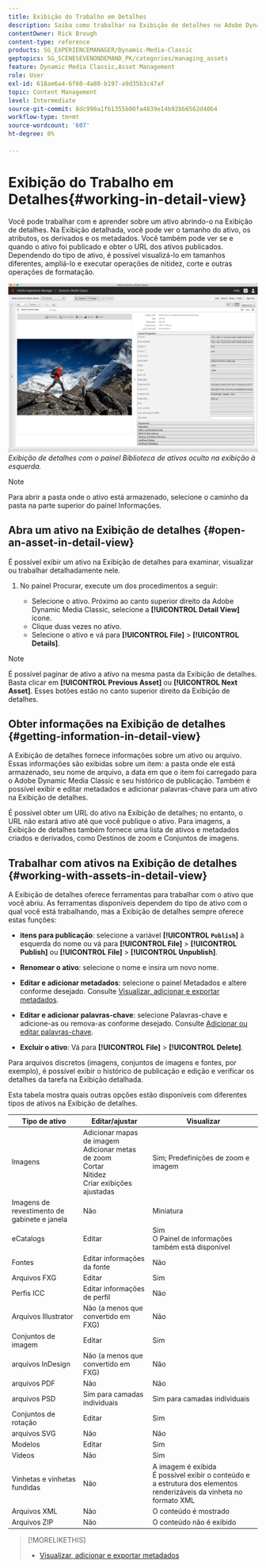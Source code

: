 ```yaml
---
title: Exibição do Trabalho em Detalhes
description: Saiba como trabalhar na Exibição de detalhes no Adobe Dynamic Media Classic.
contentOwner: Rick Brough
content-type: reference
products: SG_EXPERIENCEMANAGER/Dynamic-Media-Classic
geptopics: SG_SCENESEVENONDEMAND_PK/categories/managing_assets
feature: Dynamic Media Classic,Asset Management
role: User
exl-id: 618ae6a4-6f60-4a80-b197-a9d35b3c47af
topic: Content Management
level: Intermediate
source-git-commit: 8dc990a1fb1355b00fa4839e14b92bb6562d40b4
workflow-type: tm+mt
source-wordcount: '607'
ht-degree: 0%

---
```


# Exibição do Trabalho em Detalhes{#working-in-detail-view}

Você pode trabalhar com e aprender sobre um ativo abrindo-o na Exibição de detalhes. Na Exibição detalhada, você pode ver o tamanho do ativo, os atributos, os derivados e os metadados. Você também pode ver se e quando o ativo foi publicado e obter o URL dos ativos publicados. Dependendo do tipo de ativo, é possível visualizá-lo em tamanhos diferentes, ampliá-lo e executar operações de nitidez, corte e outras operações de formatação.

<!-- 

Comment Type: remark
Last Modified By: Rick Brough (rbrough@adobe.com)
Last Modified Date: 2018-06-14T13:52:46.623-0400

<p>as_detail_view_popup.png found in Downloads on local in folder "scene7-images"</p>

 -->

![Exibição detalhada](/help/using/assets/image_0.img.png)
*Exibição de detalhes com o painel Biblioteca de ativos oculto na exibição à esquerda.*

>[!NOTE]
>
>Para abrir a pasta onde o ativo está armazenado, selecione o caminho da pasta na parte superior do painel Informações.

## Abra um ativo na Exibição de detalhes {#open-an-asset-in-detail-view}

É possível exibir um ativo na Exibição de detalhes para examinar, visualizar ou trabalhar detalhadamente nele.

1. No painel Procurar, execute um dos procedimentos a seguir:

   * Selecione o ativo. Próximo ao canto superior direito da Adobe Dynamic Media Classic, selecione a **[!UICONTROL Detail View]** ícone.
   * Clique duas vezes no ativo.
   * Selecione o ativo e vá para **[!UICONTROL File]** > **[!UICONTROL Details]**.

>[!NOTE]
>
>É possível paginar de ativo a ativo na mesma pasta da Exibição de detalhes. Basta clicar em **[!UICONTROL Previous Asset]** ou **[!UICONTROL Next Asset]**. Esses botões estão no canto superior direito da Exibição de detalhes.

## Obter informações na Exibição de detalhes {#getting-information-in-detail-view}

A Exibição de detalhes fornece informações sobre um ativo ou arquivo. Essas informações são exibidas sobre um item: a pasta onde ele está armazenado, seu nome de arquivo, a data em que o item foi carregado para o Adobe Dynamic Media Classic e seu histórico de publicação. Também é possível exibir e editar metadados e adicionar palavras-chave para um ativo na Exibição de detalhes.

É possível obter um URL do ativo na Exibição de detalhes; no entanto, o URL não estará ativo até que você publique o ativo. Para imagens, a Exibição de detalhes também fornece uma lista de ativos e metadados criados e derivados, como Destinos de zoom e Conjuntos de imagens.

## Trabalhar com ativos na Exibição de detalhes {#working-with-assets-in-detail-view}

A Exibição de detalhes oferece ferramentas para trabalhar com o ativo que você abriu. As ferramentas disponíveis dependem do tipo de ativo com o qual você está trabalhando, mas a Exibição de detalhes sempre oferece estas funções:

* **itens para publicação**: selecione a variável **[!UICONTROL `Publish`]** à esquerda do nome ou vá para **[!UICONTROL File]** > **[!UICONTROL Publish]** ou **[!UICONTROL File]** > **[!UICONTROL Unpublish]**.

* **Renomear o ativo**: selecione o nome e insira um novo nome.

* **Editar e adicionar metadados**: selecione o painel Metadados e altere conforme desejado. Consulte [Visualizar, adicionar e exportar metadados](/help/using/viewing-adding-exporting-metadata.md).

* **Editar e adicionar palavras-chave**: selecione Palavras-chave e adicione-as ou remova-as conforme desejado. Consulte [Adicionar ou editar palavras-chave](/help/using/viewing-adding-exporting-metadata.md).

* **Excluir o ativo**: Vá para **[!UICONTROL File]** > **[!UICONTROL Delete]**.

Para arquivos discretos (imagens, conjuntos de imagens e fontes, por exemplo), é possível exibir o histórico de publicação e edição e verificar os detalhes da tarefa na Exibição detalhada.

Esta tabela mostra quais outras opções estão disponíveis com diferentes tipos de ativos na Exibição de detalhes.

| Tipo de ativo | Editar/ajustar | Visualizar |
| --- | --- | --- |
| Imagens | Adicionar mapas de imagem<br>Adicionar metas de zoom<br>Cortar<br>Nitidez<br>Criar exibições ajustadas | Sim; Predefinições de zoom e imagem |
| Imagens de revestimento de gabinete e janela | Não | Miniatura |
| eCatalogs | Editar | Sim<br>O Painel de informações também está disponível |
| Fontes | Editar informações da fonte | Não |
| Arquivos FXG | Editar | Sim |
| Perfis ICC | Editar informações de perfil | Não |
| Arquivos Illustrator | Não (a menos que convertido em FXG) | Não |
| Conjuntos de imagem | Editar | Sim |
| arquivos InDesign | Não (a menos que convertido em FXG) | Não |
| arquivos PDF | Não | Não |
| arquivos PSD | Sim para camadas individuais | Sim para camadas individuais |
| Conjuntos de rotação | Editar | Sim |
| arquivos SVG | Não | Não |
| Modelos | Editar | Sim |
| Vídeos | Não | Sim |
| Vinhetas e vinhetas fundidas | Não | A imagem é exibida<br>É possível exibir o conteúdo e a estrutura dos elementos renderizáveis da vinheta no formato XML |
| Arquivos XML | Não | O conteúdo é mostrado |
| Arquivos ZIP | Não | O conteúdo não é exibido |

>[!MORELIKETHIS]
>
>* [Visualizar, adicionar e exportar metadados](viewing-adding-exporting-metadata.md#viewing_adding_and_exporting_metadata)
